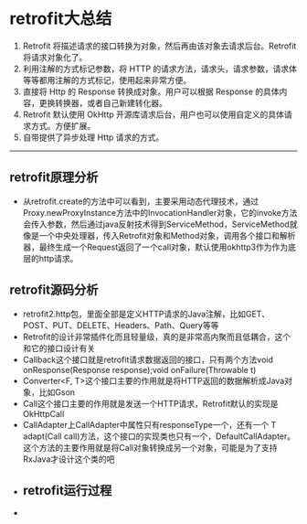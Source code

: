 # retrofit大总结 #
1. Retrofit 将描述请求的接口转换为对象，然后再由该对象去请求后台。Retrofit 将请求对象化了。
2. 利用注解的方式标记参数，将 HTTP 的请求方法，请求头，请求参数，请求体等等都用注解的方式标记，使用起来非常方便。
3. 直接将 Http 的 Response 转换成对象。用户可以根据 Response 的具体内容，更换转换器，或者自己新建转化器。
4. Retrofit 默认使用 OkHttp 开源库请求后台，用户也可以使用自定义的具体请求方式。方便扩展。
5. 自带提供了异步处理 Http 请求的方式。

----------
## retrofit原理分析 ##
- 从retrofit.create的方法中可以看到，主要采用动态代理技术，通过Proxy.newProxyInstance方法中的InvocationHandler对象，它的invoke方法会传入参数，然后通过java反射技术得到ServiceMethod，ServiceMethod就像是一个中央处理器，传入Retrofit对象和Method对象，调用各个接口和解析器，最终生成一个Request返回了一个call对象，默认使用okhttp3作为作为底层的http请求。
## retrofit源码分析 ##
- retrofit2.http包，里面全部是定义HTTP请求的Java注解，比如GET、POST、PUT、DELETE、Headers、Path、Query等等
- Retrofit的设计非常插件化而且轻量级，真的是非常高内聚而且低耦合，这个和它的接口设计有关
- Callback<T>这个接口就是retrofit请求数据返回的接口，只有两个方法void onResponse(Response<T> response);void onFailure(Throwable t)
- Converter<F, T>这个接口主要的作用就是将HTTP返回的数据解析成Java对象，比如Gson
- Call<T>这个接口主要的作用就是发送一个HTTP请求，Retrofit默认的实现是OkHttpCall<T>
- CallAdapter<T>上CallAdapter中属性只有responseType一个，还有一个<R> T adapt(Call<R> call)方法，这个接口的实现类也只有一个，DefaultCallAdapter。这个方法的主要作用就是将Call对象转换成另一个对象，可能是为了支持RxJava才设计这个类的吧
- ## retrofit运行过程 ##
- 







